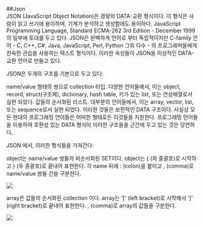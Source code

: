 ##Json  
JSON (JavaScript Object Notation)은 경량의 DATA-교환 형식이다. 이 형식은 사람이 읽고 쓰기에 용이하며, 기계가 분석하고 생성함에도 용이하다. JavaScript Programming Language, Standard ECMA-262 3rd Edition - December 1999의 일부에 토대를 두고 있다. JSON은 완벽하게 언어로 부터 독립적이지만 C-family 언어 - C, C++, C#, Java, JavaScript, Perl, Python 그외 다수 - 의 프로그래머들에게 친숙한 관습을 사용하는 텍스트 형식이다. 이러한 속성들이 JSON을 이상적인 DATA-교환 언어로 만들고 있다.

JSON은 두개의 구조를 기본으로 두고 있다:

name/value 형태의 쌍으로 collection 타입. 다양한 언어들에서, 이는 object, record, struct(구조체), dictionary, hash table, 키가 있는 list, 또는 연상배열로서 실현 되었다.
값들의 순서화된 리스트. 대부분의 언어들에서, 이는 array, vector, list, 또는 sequence로서 실현 되었다.
이러한 것들은 보편적인 DATA 구조이다. 사실상 모든 현대의 프로그래밍 언어들은 어떠한 형태로든 이것들을 지원한다. 프로그래밍 언어들을 이용하여 호환성 있는 DATA 형식이 이러한 구조들을 근간에 두고 있는 것은 당연하다.

JSON 에서, 이러한 형식들을 가져간다:

object는 name/value 쌍들의 비순서화된 SET이다. object는 { (좌 중괄호)로 시작하고 } (우 중괄호)로 끝내어 표현한다. 각 name 뒤에 : (colon)을 붙이고 , (comma)로 name/value 쌍들 간을 구분한다.  

![](http://www.json.org/object.gif)

array은 값들의 순서화된 collection 이다. array는 '[' (left bracket)로 시작해서 ']' (right bracket)로 끝내어 표현한다. , (comma)로 array의 값들을 구분한다.

![](http://www.json.org/array.gif)
